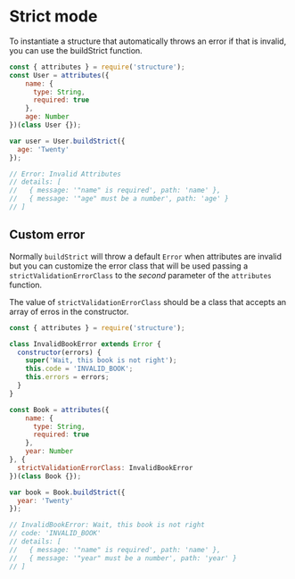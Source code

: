 # Strict mode

To instantiate a structure that automatically throws an error if that is invalid, you can use the buildStrict function.

```js
const { attributes } = require('structure');
const User = attributes({
    name: {
      type: String,
      required: true
    },
    age: Number
})(class User {});

var user = User.buildStrict({
  age: 'Twenty'
});

// Error: Invalid Attributes
// details: [
//   { message: '"name" is required', path: 'name' },
//   { message: '"age" must be a number', path: 'age' }
// ]
```

## Custom error

Normally `buildStrict` will throw a default `Error` when attributes are invalid but you can customize the error class that will be used passing a `strictValidationErrorClass` to the _second_ parameter of the `attributes` function.

The value of `strictValidationErrorClass` should be a class that accepts an array of erros in the constructor.

```js
const { attributes } = require('structure');

class InvalidBookError extends Error {
  constructor(errors) {
    super('Wait, this book is not right');
    this.code = 'INVALID_BOOK';
    this.errors = errors;
  }
}

const Book = attributes({
    name: {
      type: String,
      required: true
    },
    year: Number
}, {
  strictValidationErrorClass: InvalidBookError
})(class Book {});

var book = Book.buildStrict({
  year: 'Twenty'
});

// InvalidBookError: Wait, this book is not right
// code: 'INVALID_BOOK'
// details: [
//   { message: '"name" is required', path: 'name' },
//   { message: '"year" must be a number', path: 'year' }
// ]
```
